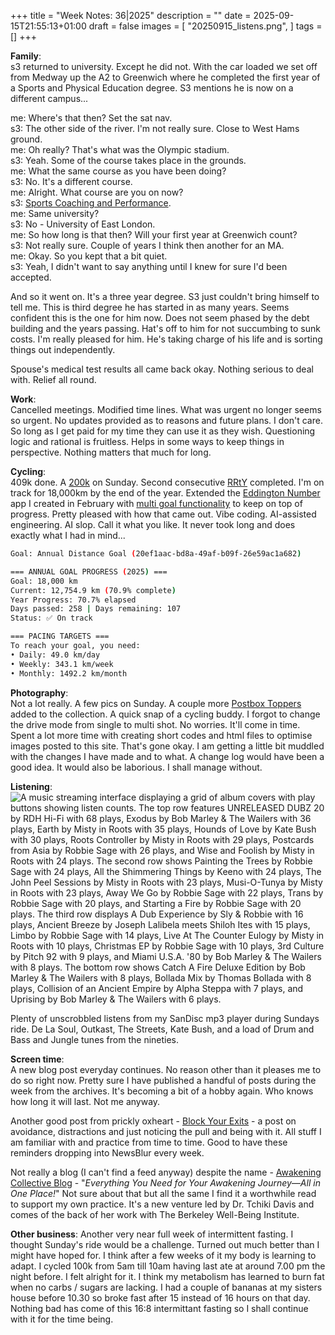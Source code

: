 +++
title = "Week Notes: 36|2025"
description = ""
date = 2025-09-15T21:55:13+01:00
draft = false
images = [
"20250915_listens.png",
]
tags = []
+++

**Family**:\
s3 returned to university. Except he did not. With the car loaded we set off from Medway up the A2 to Greenwich where he completed the first year of a Sports and Physical Education degree. S3 mentions he is now on a different campus...

me: Where's that then? Set the sat nav.\
s3: The other side of the river. I'm not really sure. Close to West Hams ground.\
me: Oh really? That's what was the Olympic stadium.\
s3: Yeah. Some of the course takes place in the grounds.\
me: What the same course as you have been doing?\
s3: No. It's a different course.\
me: Alright. What course are you on now?\
s3: [Sports Coaching and Performance](https://www.uel.ac.uk/undergraduate/courses/bsc-hons-sports-coaching-performance-west-ham-united-foundation).\
me: Same university?\
s3: No - University of East London.\
me: So how long is that then? Will your first year at Greenwich count?\
s3: Not really sure. Couple of years I think then another for an MA.\
me: Okay. So you kept that a bit quiet.\
s3: Yeah, I didn't want to say anything until I knew for sure I'd been accepted.

And so it went on. It's a three year degree. S3 just couldn't bring himself to tell me. This is third degree he has started in as many years. Seems confident this is the one for him now. Does not seem phased by the debt building and the years passing. Hat's off to him for not succumbing to sunk costs. I'm really pleased for him. He's taking charge of his life and is sorting things out independently. 

Spouse's medical test results all came back okay. Nothing serious to deal with. Relief all round. 

**Work**:\
Cancelled meetings. Modified time lines. What was urgent no longer seems so urgent. No updates provided as to reasons and future plans. I don't care. So long as I get paid for my time they can use it as they wish. Questioning logic and rational is fruitless.  Helps in some ways to keep things in perspective. Nothing matters that much for long. 

**Cycling**:\
409k done. A [200k](https://www.bongotwisty.blog/ladders/) on Sunday. Second consecutive [RRtY](https://www.audax.uk/awards-pages/randonneur-round-the-year/) completed. I'm on track for 18,000km by the end of the year. Extended the [Eddington Number](https://www.bongotwisty.blog/eddington-number-a-cycling-statistics-app./) app I created in February with [multi goal functionality](https://github.com/alxtrnr/cycling-stats-cli) to keep on top of progress. Pretty pleased with how that came out. Vibe coding. AI-assisted engineering. AI slop. Call it what you like. It never took long and does exactly what I had in mind... 

```bash
Goal: Annual Distance Goal (20ef1aac-bd8a-49af-b09f-26e59ac1a682)

=== ANNUAL GOAL PROGRESS (2025) ===
Goal: 18,000 km
Current: 12,754.9 km (70.9% complete)
Year Progress: 70.7% elapsed
Days passed: 258 | Days remaining: 107
Status: ✅ On track

=== PACING TARGETS ===
To reach your goal, you need:
• Daily: 49.0 km/day
• Weekly: 343.1 km/week
• Monthly: 1492.2 km/month
```

**Photography**:\
Not a lot really. A few pics on Sunday. A couple more [Postbox Toppers](https://www.bongotwisty.blog/gallery/postbox_toppers/) added to the collection. A quick snap of a cycling buddy. I forgot to change the drive mode from single to multi shot. No worries. It'll come in time.\
Spent a lot more time with creating short codes and html files to optimise images posted to this site. That's gone okay. I am getting a little bit muddled with the changes I have made and to what. A change log would have been a good idea. It would also be laborious. I shall manage without. 

**Listening**:\
![A music streaming interface displaying a grid of album covers with play buttons showing listen counts. The top row features UNRELEASED DUBZ 20 by RDH Hi-Fi with 68 plays, Exodus by Bob Marley & The Wailers with 36 plays, Earth by Misty in Roots with 35 plays, Hounds of Love by Kate Bush with 30 plays, Roots Controller by Misty in Roots with 29 plays, Postcards from Asia by Robbie Sage with 26 plays, and Wise and Foolish by Misty in Roots with 24 plays. The second row shows Painting the Trees by Robbie Sage with 24 plays, All the Shimmering Things by Keeno with 24 plays, The John Peel Sessions by Misty in Roots with 23 plays, Musi-O-Tunya by Misty in Roots with 23 plays, Away We Go by Robbie Sage with 22 plays, Trans by Robbie Sage with 20 plays, and Starting a Fire by Robbie Sage with 20 plays. The third row displays A Dub Experience by Sly & Robbie with 16 plays, Ancient Breeze by Joseph Lalibela meets Shiloh Ites with 15 plays, Limbo by Robbie Sage with 14 plays, Live At The Counter Eulogy by Misty in Roots with 10 plays, Christmas EP by Robbie Sage with 10 plays, 3rd Culture by Pitch 92 with 9 plays, and Miami U.S.A. '80 by Bob Marley & The Wailers with 8 plays. The bottom row shows Catch A Fire Deluxe Edition by Bob Marley & The Wailers with 8 plays, Bollada Mix by Thomas Bollada with 8 plays, Collision of an Ancient Empire by Alpha Steppa with 7 plays, and Uprising by Bob Marley & The Wailers with 6 plays.](20250915_listens.png "[ListenBrainz](https://listenbrainz.org/user/alxtrnr/)")


Plenty of unscrobbled listens from my SanDisc mp3 player during Sundays ride. De La Soul, Outkast, The Streets, Kate Bush, and a load of Drum and Bass and Jungle tunes from the nineties. 

**Screen time**:\
A new blog post everyday continues. No reason other than it pleases me to do so right now. Pretty sure I have published a handful of posts during the week from the archives. It's becoming a bit of a hobby again. Who knows how long it will last. Not me anyway.

Another good post from prickly oxheart - [Block Your Exits](https://prickly.oxhe.art/avoidance/) - a post on avoidance, distractions and just noticing the pull and being with it. All stuff I am familiar with and practice from time to time. Good to have these reminders dropping into NewsBlur every week.

Not really a blog (I can't find a feed anyway) despite the name - [Awakening Collective Blog](https://www.awakeningcollective.org/blog.html) - "*Everything You Need for Your Awakening Journey—All in One Place!*" Not sure about that but all the same I find it a worthwhile read to support my own practice. It's a new venture led by Dr. Tchiki Davis and comes of the back of her work with The Berkeley Well-Being Institute. 

**Other business**:
Another very near full week of intermittent fasting. I thought Sunday's ride would be a challenge. Turned out much better than I might have hoped for. I think after a few weeks of it my body is learning to adapt. I cycled 100k from 5am till 10am having last ate at around 7.00 pm the night before. I felt alright for it. I think my metabolism has learned to burn fat when no carbs / sugars are lacking. I had a couple of bananas at my sisters house before 10.30 so broke fast after 15 instead of 16 hours on that day. Nothing bad has come of this 16:8 intermittant fasting so I shall continue with it for the time being.  